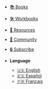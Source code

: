 <!-- _navbar.md -->

* [📚 Books](/managing-the-machines/)
* [🛠️ Workbooks](/workbooks/)
* [📖 Resources](/resources/)
* [💬 Community](/community/)
* [🔒 Subscribe](#subscribe)

* **Language**
  * [🇺🇸 English](/)
  * [🇪🇸 Español](/es/)
  * [🇫🇷 Français](/fr/)

